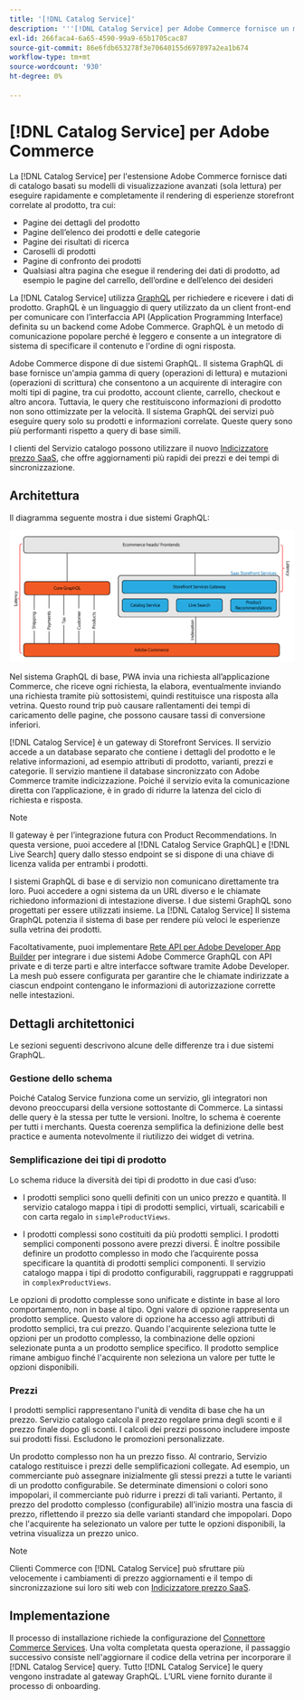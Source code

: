 ```yaml
---
title: '[!DNL Catalog Service]'
description: '''[!DNL Catalog Service] per Adobe Commerce fornisce un modo per recuperare il contenuto delle pagine di visualizzazione dei prodotti e delle pagine di elenco dei prodotti molto più rapidamente rispetto alle query native di Adobe Commerce GraphQL."'
exl-id: 266faca4-6a65-4590-99a9-65b1705cac87
source-git-commit: 86e6fdb653278f3e70640155d697897a2ea1b674
workflow-type: tm+mt
source-wordcount: '930'
ht-degree: 0%

---
```


# [!DNL Catalog Service] per Adobe Commerce

La [!DNL Catalog Service] per l&#39;estensione Adobe Commerce fornisce dati di catalogo basati su modelli di visualizzazione avanzati (sola lettura) per eseguire rapidamente e completamente il rendering di esperienze storefront correlate al prodotto, tra cui:

* Pagine dei dettagli del prodotto
* Pagine dell’elenco dei prodotti e delle categorie
* Pagine dei risultati di ricerca
* Caroselli di prodotti
* Pagine di confronto dei prodotti
* Qualsiasi altra pagina che esegue il rendering dei dati di prodotto, ad esempio le pagine del carrello, dell’ordine e dell’elenco dei desideri

La [!DNL Catalog Service] utilizza [GraphQL](https://graphql.org/) per richiedere e ricevere i dati di prodotto. GraphQL è un linguaggio di query utilizzato da un client front-end per comunicare con l’interfaccia API (Application Programming Interface) definita su un backend come Adobe Commerce. GraphQL è un metodo di comunicazione popolare perché è leggero e consente a un integratore di sistema di specificare il contenuto e l&#39;ordine di ogni risposta.

Adobe Commerce dispone di due sistemi GraphQL. Il sistema GraphQL di base fornisce un&#39;ampia gamma di query (operazioni di lettura) e mutazioni (operazioni di scrittura) che consentono a un acquirente di interagire con molti tipi di pagine, tra cui prodotto, account cliente, carrello, checkout e altro ancora. Tuttavia, le query che restituiscono informazioni di prodotto non sono ottimizzate per la velocità. Il sistema GraphQL dei servizi può eseguire query solo su prodotti e informazioni correlate. Queste query sono più performanti rispetto a query di base simili.

I clienti del Servizio catalogo possono utilizzare il nuovo [Indicizzatore prezzo SaaS](../price-index/index.md), che offre aggiornamenti più rapidi dei prezzi e dei tempi di sincronizzazione.

## Architettura

Il diagramma seguente mostra i due sistemi GraphQL:

![Diagramma dell’architettura del catalogo](assets/catalog-service-architecture.png)

Nel sistema GraphQL di base, PWA invia una richiesta all’applicazione Commerce, che riceve ogni richiesta, la elabora, eventualmente inviando una richiesta tramite più sottosistemi, quindi restituisce una risposta alla vetrina. Questo round trip può causare rallentamenti dei tempi di caricamento delle pagine, che possono causare tassi di conversione inferiori.

[!DNL Catalog Service] è un gateway di Storefront Services. Il servizio accede a un database separato che contiene i dettagli del prodotto e le relative informazioni, ad esempio attributi di prodotto, varianti, prezzi e categorie. Il servizio mantiene il database sincronizzato con Adobe Commerce tramite indicizzazione.
Poiché il servizio evita la comunicazione diretta con l’applicazione, è in grado di ridurre la latenza del ciclo di richiesta e risposta.

>[!NOTE]
>
>Il gateway è per l’integrazione futura con Product Recommendations. In questa versione, puoi accedere al [!DNL Catalog Service GraphQL] e [!DNL Live Search] query dallo stesso endpoint se si dispone di una chiave di licenza valida per entrambi i prodotti.

I sistemi GraphQL di base e di servizio non comunicano direttamente tra loro. Puoi accedere a ogni sistema da un URL diverso e le chiamate richiedono informazioni di intestazione diverse. I due sistemi GraphQL sono progettati per essere utilizzati insieme. La [!DNL Catalog Service] Il sistema GraphQL potenzia il sistema di base per rendere più veloci le esperienze sulla vetrina dei prodotti.

Facoltativamente, puoi implementare [Rete API per Adobe Developer App Builder](https://developer.adobe.com/graphql-mesh-gateway/) per integrare i due sistemi Adobe Commerce GraphQL con API private e di terze parti e altre interfacce software tramite Adobe Developer. La mesh può essere configurata per garantire che le chiamate indirizzate a ciascun endpoint contengano le informazioni di autorizzazione corrette nelle intestazioni.

## Dettagli architettonici

Le sezioni seguenti descrivono alcune delle differenze tra i due sistemi GraphQL.

### Gestione dello schema

Poiché Catalog Service funziona come un servizio, gli integratori non devono preoccuparsi della versione sottostante di Commerce. La sintassi delle query è la stessa per tutte le versioni. Inoltre, lo schema è coerente per tutti i merchants. Questa coerenza semplifica la definizione delle best practice e aumenta notevolmente il riutilizzo dei widget di vetrina.

### Semplificazione dei tipi di prodotto

Lo schema riduce la diversità dei tipi di prodotto in due casi d’uso:

* I prodotti semplici sono quelli definiti con un unico prezzo e quantità. Il servizio catalogo mappa i tipi di prodotti semplici, virtuali, scaricabili e con carta regalo in `simpleProductViews`.

* I prodotti complessi sono costituiti da più prodotti semplici. I prodotti semplici componenti possono avere prezzi diversi. È inoltre possibile definire un prodotto complesso in modo che l’acquirente possa specificare la quantità di prodotti semplici componenti. Il servizio catalogo mappa i tipi di prodotto configurabili, raggruppati e raggruppati in `complexProductViews`.

Le opzioni di prodotto complesse sono unificate e distinte in base al loro comportamento, non in base al tipo. Ogni valore di opzione rappresenta un prodotto semplice. Questo valore di opzione ha accesso agli attributi di prodotto semplici, tra cui prezzo. Quando l&#39;acquirente seleziona tutte le opzioni per un prodotto complesso, la combinazione delle opzioni selezionate punta a un prodotto semplice specifico. Il prodotto semplice rimane ambiguo finché l&#39;acquirente non seleziona un valore per tutte le opzioni disponibili.

### Prezzi

I prodotti semplici rappresentano l&#39;unità di vendita di base che ha un prezzo. Servizio catalogo calcola il prezzo regolare prima degli sconti e il prezzo finale dopo gli sconti. I calcoli dei prezzi possono includere imposte sui prodotti fissi. Escludono le promozioni personalizzate.

Un prodotto complesso non ha un prezzo fisso. Al contrario, Servizio catalogo restituisce i prezzi delle semplificazioni collegate. Ad esempio, un commerciante può assegnare inizialmente gli stessi prezzi a tutte le varianti di un prodotto configurabile. Se determinate dimensioni o colori sono impopolari, il commerciante può ridurre i prezzi di tali varianti. Pertanto, il prezzo del prodotto complesso (configurabile) all&#39;inizio mostra una fascia di prezzo, riflettendo il prezzo sia delle varianti standard che impopolari. Dopo che l&#39;acquirente ha selezionato un valore per tutte le opzioni disponibili, la vetrina visualizza un prezzo unico.

>[!NOTE]
>
> Clienti Commerce con [!DNL Catalog Service] può sfruttare più velocemente i cambiamenti di prezzo aggiornamenti e il tempo di sincronizzazione sui loro siti web con [Indicizzatore prezzo SaaS](../price-index/index.md).

## Implementazione

Il processo di installazione richiede la configurazione del [Connettore Commerce Services](../landing/saas.md). Una volta completata questa operazione, il passaggio successivo consiste nell&#39;aggiornare il codice della vetrina per incorporare il [!DNL Catalog Service] query. Tutto [!DNL Catalog Service] le query vengono instradate al gateway GraphQL. L’URL viene fornito durante il processo di onboarding.

